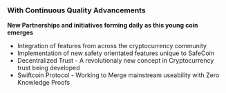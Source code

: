 ### With Continuous Quality Advancements
**New Partnerships and initiatives forming daily as this young coin emerges**
- Integration of features from across the cryptocurrency community
- Implementation of new safety orientated features unique to SafeCoin
- Decentralized Trust - A revolutionaly new concept in Cryptocurrency trust being developed
- Swiftcoin Protocol - Working to Merge mainstream useability with Zero Knowledge Proofs
